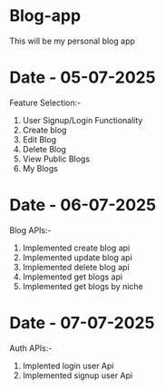 # Blog-app

This will be my personal blog app

# Date - 05-07-2025

Feature Selection:-

1. User Signup/Login Functionality
2. Create blog
3. Edit Blog
4. Delete Blog
5. View Public Blogs
6. My Blogs

# Date - 06-07-2025

Blog APIs:-

1. Implemented create blog api
2. Implemented update blog api
3. Implemented delete blog api
4. Implemented get blogs api
5. Implemented get blogs by niche


# Date - 07-07-2025

Auth APIs:-

1. Implented login user Api
2. Implemented signup user Api
